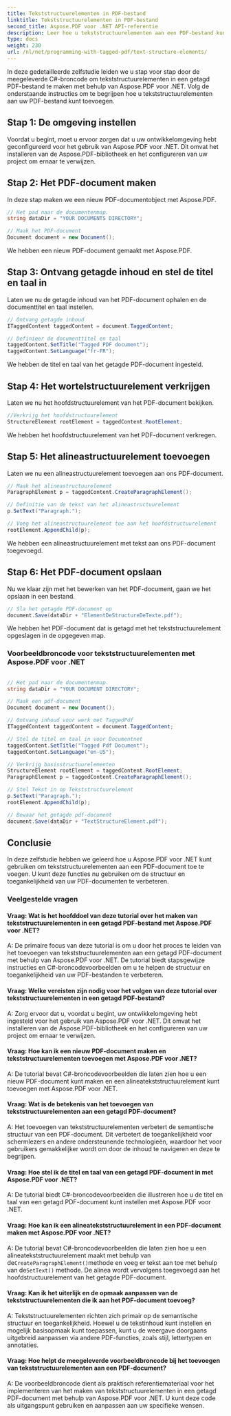 ```yaml
---
title: Tekststructuurelementen in PDF-bestand
linktitle: Tekststructuurelementen in PDF-bestand
second_title: Aspose.PDF voor .NET API-referentie
description: Leer hoe u tekststructuurelementen aan een PDF-bestand kunt toevoegen met Aspose.PDF voor .NET. Verbeter de structuur en toegankelijkheid van uw PDF's.
type: docs
weight: 230
url: /nl/net/programming-with-tagged-pdf/text-structure-elements/
---
```

In deze gedetailleerde zelfstudie leiden we u stap voor stap door de meegeleverde C#-broncode om tekststructuurelementen in een getagd PDF-bestand te maken met behulp van Aspose.PDF voor .NET. Volg de onderstaande instructies om te begrijpen hoe u tekststructuurelementen aan uw PDF-bestand kunt toevoegen.

## Stap 1: De omgeving instellen

Voordat u begint, moet u ervoor zorgen dat u uw ontwikkelomgeving hebt geconfigureerd voor het gebruik van Aspose.PDF voor .NET. Dit omvat het installeren van de Aspose.PDF-bibliotheek en het configureren van uw project om ernaar te verwijzen.

## Stap 2: Het PDF-document maken

In deze stap maken we een nieuw PDF-documentobject met Aspose.PDF.

```csharp
// Het pad naar de documentenmap.
string dataDir = "YOUR DOCUMENTS DIRECTORY";

// Maak het PDF-document
Document document = new Document();
```

We hebben een nieuw PDF-document gemaakt met Aspose.PDF.

## Stap 3: Ontvang getagde inhoud en stel de titel en taal in

Laten we nu de getagde inhoud van het PDF-document ophalen en de documenttitel en taal instellen.

```csharp
// Ontvang getagde inhoud
ITaggedContent taggedContent = document.TaggedContent;

// Definieer de documenttitel en taal
taggedContent.SetTitle("Tagged PDF document");
taggedContent.SetLanguage("fr-FR");
```

We hebben de titel en taal van het getagde PDF-document ingesteld.

## Stap 4: Het wortelstructuurelement verkrijgen

Laten we nu het hoofdstructuurelement van het PDF-document bekijken.

```csharp
//Verkrijg het hoofdstructuurelement
StructureElement rootElement = taggedContent.RootElement;
```

We hebben het hoofdstructuurelement van het PDF-document verkregen.

## Stap 5: Het alineastructuurelement toevoegen

Laten we nu een alineastructuurelement toevoegen aan ons PDF-document.

```csharp
// Maak het alineastructuurelement
ParagraphElement p = taggedContent.CreateParagraphElement();

// Definitie van de tekst van het alineastructuurelement
p.SetText("Paragraph.");

// Voeg het alineastructuurelement toe aan het hoofdstructuurelement
rootElement.AppendChild(p);
```

We hebben een alineastructuurelement met tekst aan ons PDF-document toegevoegd.

## Stap 6: Het PDF-document opslaan

Nu we klaar zijn met het bewerken van het PDF-document, gaan we het opslaan in een bestand.

```csharp
// Sla het getagde PDF-document op
document.Save(dataDir + "ElementDeStructureDeTexte.pdf");
```

We hebben het PDF-document dat is getagd met het tekststructuurelement opgeslagen in de opgegeven map.


### Voorbeeldbroncode voor tekststructuurelementen met Aspose.PDF voor .NET 

```csharp

// Het pad naar de documentenmap.
string dataDir = "YOUR DOCUMENT DIRECTORY";

// Maak een pdf-document
Document document = new Document();

// Ontvang inhoud voor werk met TaggedPdf
ITaggedContent taggedContent = document.TaggedContent;

// Stel de titel en taal in voor Documentnet
taggedContent.SetTitle("Tagged Pdf Document");
taggedContent.SetLanguage("en-US");

// Verkrijg basisstructuurelementen
StructureElement rootElement = taggedContent.RootElement;
ParagraphElement p = taggedContent.CreateParagraphElement();

// Stel Tekst in op Tekststructuurelement
p.SetText("Paragraph.");
rootElement.AppendChild(p);

// Bewaar het getagde pdf-document
document.Save(dataDir + "TextStructureElement.pdf");
```

## Conclusie

In deze zelfstudie hebben we geleerd hoe u Aspose.PDF voor .NET kunt gebruiken om tekststructuurelementen aan een PDF-document toe te voegen. U kunt deze functies nu gebruiken om de structuur en toegankelijkheid van uw PDF-documenten te verbeteren.

### Veelgestelde vragen

#### Vraag: Wat is het hoofddoel van deze tutorial over het maken van tekststructuurelementen in een getagd PDF-bestand met Aspose.PDF voor .NET?

A: De primaire focus van deze tutorial is om u door het proces te leiden van het toevoegen van tekststructuurelementen aan een getagd PDF-document met behulp van Aspose.PDF voor .NET. De tutorial biedt stapsgewijze instructies en C#-broncodevoorbeelden om u te helpen de structuur en toegankelijkheid van uw PDF-bestanden te verbeteren.

#### Vraag: Welke vereisten zijn nodig voor het volgen van deze tutorial over tekststructuurelementen in een getagd PDF-bestand?

A: Zorg ervoor dat u, voordat u begint, uw ontwikkelomgeving hebt ingesteld voor het gebruik van Aspose.PDF voor .NET. Dit omvat het installeren van de Aspose.PDF-bibliotheek en het configureren van uw project om ernaar te verwijzen.

#### Vraag: Hoe kan ik een nieuw PDF-document maken en tekststructuurelementen toevoegen met Aspose.PDF voor .NET?

A: De tutorial bevat C#-broncodevoorbeelden die laten zien hoe u een nieuw PDF-document kunt maken en een alineatekststructuurelement kunt toevoegen met Aspose.PDF voor .NET.

#### Vraag: Wat is de betekenis van het toevoegen van tekststructuurelementen aan een getagd PDF-document?

A: Het toevoegen van tekststructuurelementen verbetert de semantische structuur van een PDF-document. Dit verbetert de toegankelijkheid voor schermlezers en andere ondersteunende technologieën, waardoor het voor gebruikers gemakkelijker wordt om door de inhoud te navigeren en deze te begrijpen.

#### Vraag: Hoe stel ik de titel en taal van een getagd PDF-document in met Aspose.PDF voor .NET?

A: De tutorial biedt C#-broncodevoorbeelden die illustreren hoe u de titel en taal van een getagd PDF-document kunt instellen met Aspose.PDF voor .NET.

#### Vraag: Hoe kan ik een alineatekststructuurelement in een PDF-document maken met Aspose.PDF voor .NET?

 A: De tutorial bevat C#-broncodevoorbeelden die laten zien hoe u een alineatekststructuurelement maakt met behulp van de`CreateParagraphElement()`methode en voeg er tekst aan toe met behulp van de`SetText()` methode. De alinea wordt vervolgens toegevoegd aan het hoofdstructuurelement van het getagde PDF-document.

#### Vraag: Kan ik het uiterlijk en de opmaak aanpassen van de tekststructuurelementen die ik aan het PDF-document toevoeg?

A: Tekststructuurelementen richten zich primair op de semantische structuur en toegankelijkheid. Hoewel u de tekstinhoud kunt instellen en mogelijk basisopmaak kunt toepassen, kunt u de weergave doorgaans uitgebreid aanpassen via andere PDF-functies, zoals stijl, lettertypen en annotaties.

#### Vraag: Hoe helpt de meegeleverde voorbeeldbroncode bij het toevoegen van tekststructuurelementen aan een PDF-document?

A: De voorbeeldbroncode dient als praktisch referentiemateriaal voor het implementeren van het maken van tekststructuurelementen in een getagd PDF-document met behulp van Aspose.PDF voor .NET. U kunt deze code als uitgangspunt gebruiken en aanpassen aan uw specifieke wensen.